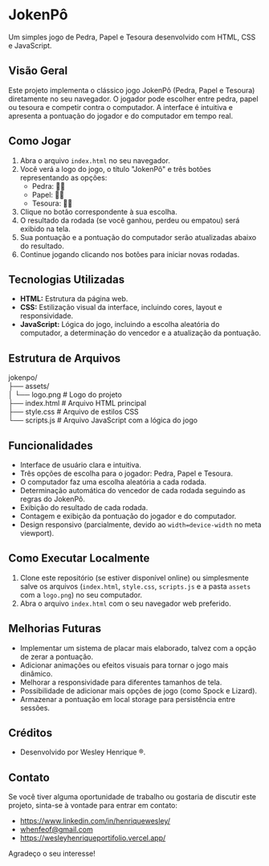 # JokenPô

Um simples jogo de Pedra, Papel e Tesoura desenvolvido com HTML, CSS e JavaScript.

## Visão Geral

Este projeto implementa o clássico jogo JokenPô (Pedra, Papel e Tesoura) diretamente no seu navegador. O jogador pode escolher entre pedra, papel ou tesoura e competir contra o computador. A interface é intuitiva e apresenta a pontuação do jogador e do computador em tempo real.

## Como Jogar

1.  Abra o arquivo `index.html` no seu navegador.
2.  Você verá a logo do jogo, o título "JokenPô" e três botões representando as opções:
    * Pedra: ✊🏽
    * Papel: 🖐🏼
    * Tesoura: ✌🏿
3.  Clique no botão correspondente à sua escolha.
4.  O resultado da rodada (se você ganhou, perdeu ou empatou) será exibido na tela.
5.  Sua pontuação e a pontuação do computador serão atualizadas abaixo do resultado.
6.  Continue jogando clicando nos botões para iniciar novas rodadas.

## Tecnologias Utilizadas

* **HTML:** Estrutura da página web.
* **CSS:** Estilização visual da interface, incluindo cores, layout e responsividade.
* **JavaScript:** Lógica do jogo, incluindo a escolha aleatória do computador, a determinação do vencedor e a atualização da pontuação.

## Estrutura de Arquivos
jokenpo/<br>
├── assets/<br>
│   └── logo.png      # Logo do projeto<br>
├── index.html        # Arquivo HTML principal<br>
├── style.css         # Arquivo de estilos CSS<br>
└── scripts.js        # Arquivo JavaScript com a lógica do jogo

## Funcionalidades

* Interface de usuário clara e intuitiva.
* Três opções de escolha para o jogador: Pedra, Papel e Tesoura.
* O computador faz uma escolha aleatória a cada rodada.
* Determinação automática do vencedor de cada rodada seguindo as regras do JokenPô.
* Exibição do resultado de cada rodada.
* Contagem e exibição da pontuação do jogador e do computador.
* Design responsivo (parcialmente, devido ao `width=device-width` no meta viewport).

## Como Executar Localmente

1.  Clone este repositório (se estiver disponível online) ou simplesmente salve os arquivos (`index.html`, `style.css`, `scripts.js` e a pasta `assets` com a `logo.png`) no seu computador.
2.  Abra o arquivo `index.html` com o seu navegador web preferido.

## Melhorias Futuras

* Implementar um sistema de placar mais elaborado, talvez com a opção de zerar a pontuação.
* Adicionar animações ou efeitos visuais para tornar o jogo mais dinâmico.
* Melhorar a responsividade para diferentes tamanhos de tela.
* Possibilidade de adicionar mais opções de jogo (como Spock e Lizard).
* Armazenar a pontuação em local storage para persistência entre sessões.

## Créditos

* Desenvolvido por Wesley Henrique ®.

## Contato

Se você tiver alguma oportunidade de trabalho ou gostaria de discutir este projeto, sinta-se à vontade para entrar em contato:

* https://www.linkedin.com/in/henriquewesley/
* whenfeof@gmail.com
* https://wesleyhenriqueportifolio.vercel.app/

Agradeço o seu interesse!
